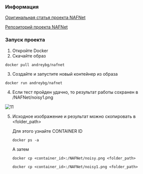 ### Информация
[Оригинальная статья проекта NAFNet](https://paperswithcode.com/paper/simple-baselines-for-image-restoration)

[Репозиторий проекта NAFNet](https://github.com/megvii-research/NAFNet)


### Запуск проекта

1. Откройте Docker
2. Скачайте образ 
```
docker pull andreybg/nafnet
```
3. Создайте и запустите новый контейнер из образа
```
docker run andreybg/nafnet
```
4. Если тест пройден удачно, то результат работы сохранен в  /NAFNet/noisy1.png

![11](https://user-images.githubusercontent.com/112372506/233912727-f7ffc309-d279-4232-bab9-6706c170c637.jpg)

5. Исходное изображение и результат можно скопировать в <folder_path>
   
   Для этого узнайте CONTAINER ID 
   
   ```
   docker ps -a
   ```
   А затем
   ```
   docker cp <container_id>:/NAFNet/noisy.png <folder_path>
   
   docker cp <container_id>:/NAFNet/noisy1.png <folder_path>
   ```
   

